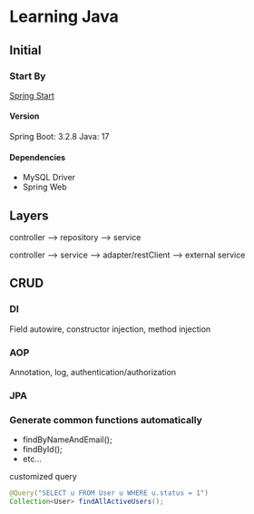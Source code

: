 # Learning Java

## Initial

### Start By
[Spring Start](https://start.spring.io/)

#### Version
Spring Boot: 3.2.8
Java: 17

#### Dependencies
- MySQL Driver
- Spring Web

## Layers

controller --> repository --> service

controller --> service --> adapter/restClient --> external service

## CRUD

### DI
Field autowire, constructor injection, method injection 

### AOP
Annotation, log, authentication/authorization

### JPA
### Generate common functions automatically
- findByNameAndEmail();
- findById();
- etc...

customized query
```java
@Query("SELECT u FROM User u WHERE u.status = 1")
Collection<User> findAllActiveUsers();
```